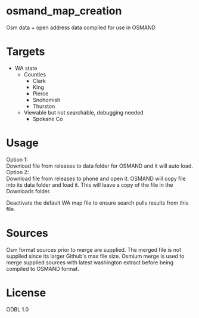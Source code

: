 # osmand_map_creation
Osm data + open address data compiled for use in OSMAND
# Targets
- WA state
  - Counties
    - Clark
    - King
    - Pierce
    - Snohomish
    - Thurston
  - Viewable but not searchable, debugging needed
      - Spokane Co
# Usage
Option 1:  
Download file from releases to data folder for OSMAND and it will auto load.  
Option 2:  
Download file from releases to phone and open it. OSMAND will copy file into its data folder and load it.
This will leave a copy of the file in the Downloads folder.

Deactivate the default WA map file to ensure search pulls results from this file.
# Sources
Osm format sources prior to merge are supplied. The merged file is not supplied since its larger Github's max file size. 
Osmium merge is used to merge supplied sources with latest washington extract before being compiled to OSMAND format.
# License
ODBL 1.0

